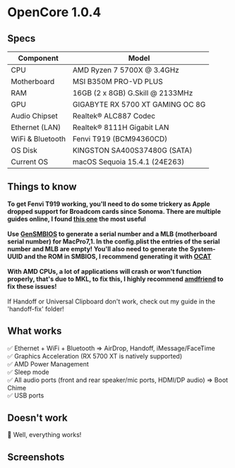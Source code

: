 # OpenCore 1.0.4
## Specs
| **Component**    | **Model**                         |
| ---------------- | --------------------------------- |
| CPU              | AMD Ryzen 7 5700X @ 3.4GHz        |
| Motherboard      | MSI B350M PRO-VD PLUS             |
| RAM              | 16GB (2 x 8GB) G.Skill @ 2133MHz  |
| GPU              | GIGABYTE RX 5700 XT GAMING OC 8G  |
| Audio Chipset    | Realtek® ALC887 Codec             |
| Ethernet (LAN)   | Realtek® 8111H Gigabit LAN        |
| WiFi & Bluetooth | Fenvi T919 (BCM94360CD)           |
| OS Disk          | KINGSTON SA400S37480G (SATA)      |
| Current OS       | macOS Sequoia 15.4.1 (24E263)     |

## Things to know
<b>To get Fenvi T919 working, you'll need to do some trickery as Apple dropped support for Broadcom cards since Sonoma. There are multiple guides online, I found [this one](https://github.com/perez987/Fenvi-T919-wifi-back-on-macOS-Sonoma-with-OCLP) the most useful</b><br><br>
<b>Use [GenSMBIOS](https://github.com/corpnewt/GenSMBIOS) to generate a serial number and a MLB (motherboard serial number) for MacPro7,1. In the config.plist the entries of the serial number and MLB are empty! You'll also need to generate the System-UUID and the ROM in SMBIOS, I recommend generating it with [OCAT](https://github.com/ic005k/OCAuxiliaryTools)</b><br><br>
<b>With AMD CPUs, a lot of applications will crash or won't function properly, that's due to MKL, to fix this, I highly recommend [amdfriend](https://github.com/NyaomiDEV/AMDFriend) to fix these issues!</b><br><br>
If Handoff or Universal Clipboard don't work, check out my guide in the 'handoff-fix' folder!

## What works
✅ Ethernet + WiFi + Bluetooth => AirDrop, Handoff, iMessage/FaceTime <br>
✅ Graphics Acceleration (RX 5700 XT is natively supported)<br>
✅ AMD Power Management<br>
✅ Sleep mode<br>
✅ All audio ports (front and rear speaker/mic ports, HDMI/DP audio) => Boot Chime<br>
✅ USB ports<br>

## Doesn't work
🫢 Well, everything works!

## Screenshots
[](https://github.com/BenjaminStonawski/msi-b350m-pro-vd-plus-ryzen-7-5700x-hackintosh/blob/main/screenshots/Screenshot%202025-04-25%20at%201.14.58%20PM.png?raw=true)
